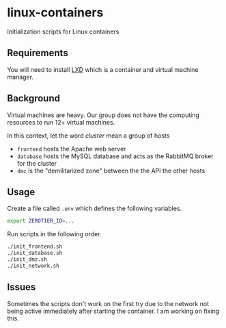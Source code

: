# linux-containers

Initialization scripts for Linux containers

## Requirements

You will need to install [LXD](https://linuxcontainers.org/lxd/introduction/) which is a container and virtual machine manager.

## Background

Virtual machines are heavy. Our group does not have the computing resources to run 12+ virtual machines.

In this context, let the word *cluster* mean a group of hosts

- `frontend` hosts the Apache web server
- `database` hosts the MySQL database and acts as the RabbitMQ broker for the cluster
- `dmz` is the "demilitarized zone" between the the API the other hosts

## Usage

Create a file called `.env` which defines the following variables.

```sh
export ZEROTIER_ID=...
```

Run scripts in the following order.

```sh
./init_frontend.sh
./init_database.sh
./init_dmz.sh
./init_network.sh
```

## Issues

Sometimes the scripts don't work on the first try due to the network not being active immediately after starting the container. I am working on fixing this.
